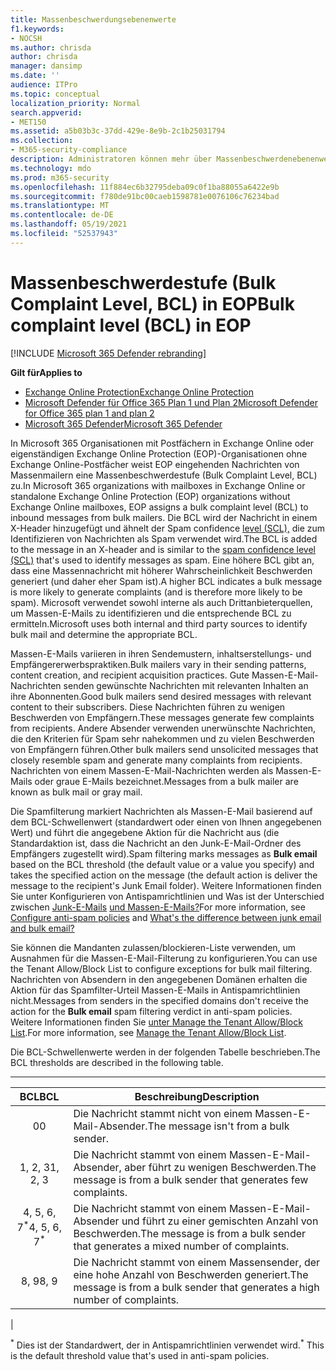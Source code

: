 ```yaml
---
title: Massenbeschwerdungsebenenwerte
f1.keywords:
- NOCSH
ms.author: chrisda
author: chrisda
manager: dansimp
ms.date: ''
audience: ITPro
ms.topic: conceptual
localization_priority: Normal
search.appverid:
- MET150
ms.assetid: a5b03b3c-37dd-429e-8e9b-2c1b25031794
ms.collection:
- M365-security-compliance
description: Administratoren können mehr über Massenbeschwerdenebenenwerte (Bulk Complaint Level, BCL) erfahren, die in Exchange Online Protection (EOP) verwendet werden.
ms.technology: mdo
ms.prod: m365-security
ms.openlocfilehash: 11f884ec6b32795deba09c0f1ba88055a6422e9b
ms.sourcegitcommit: f780de91bc00caeb1598781e0076106c76234bad
ms.translationtype: MT
ms.contentlocale: de-DE
ms.lasthandoff: 05/19/2021
ms.locfileid: "52537943"
---
```

# <a name="bulk-complaint-level-bcl-in-eop"></a><span data-ttu-id="0b6a6-103">Massenbeschwerdestufe (Bulk Complaint Level, BCL) in EOP</span><span class="sxs-lookup"><span data-stu-id="0b6a6-103">Bulk complaint level (BCL) in EOP</span></span>

[!INCLUDE [Microsoft 365 Defender rebranding](../includes/microsoft-defender-for-office.md)]

<span data-ttu-id="0b6a6-104">**Gilt für**</span><span class="sxs-lookup"><span data-stu-id="0b6a6-104">**Applies to**</span></span>
- [<span data-ttu-id="0b6a6-105">Exchange Online Protection</span><span class="sxs-lookup"><span data-stu-id="0b6a6-105">Exchange Online Protection</span></span>](exchange-online-protection-overview.md)
- [<span data-ttu-id="0b6a6-106">Microsoft Defender für Office 365 Plan 1 und Plan 2</span><span class="sxs-lookup"><span data-stu-id="0b6a6-106">Microsoft Defender for Office 365 plan 1 and plan 2</span></span>](defender-for-office-365.md)
- [<span data-ttu-id="0b6a6-107">Microsoft 365 Defender</span><span class="sxs-lookup"><span data-stu-id="0b6a6-107">Microsoft 365 Defender</span></span>](../defender/microsoft-365-defender.md)

<span data-ttu-id="0b6a6-108">In Microsoft 365 Organisationen mit Postfächern in Exchange Online oder eigenständigen Exchange Online Protection (EOP)-Organisationen ohne Exchange Online-Postfächer weist EOP eingehenden Nachrichten von Massenmailern eine Massenbeschwerdestufe (Bulk Complaint Level, BCL) zu.</span><span class="sxs-lookup"><span data-stu-id="0b6a6-108">In Microsoft 365 organizations with mailboxes in Exchange Online or standalone Exchange Online Protection (EOP) organizations without Exchange Online mailboxes, EOP assigns a bulk complaint level (BCL) to inbound messages from bulk mailers.</span></span> <span data-ttu-id="0b6a6-109">Die BCL wird der Nachricht in einem X-Header hinzugefügt und ähnelt der Spam confidence [level (SCL),](spam-confidence-levels.md) die zum Identifizieren von Nachrichten als Spam verwendet wird.</span><span class="sxs-lookup"><span data-stu-id="0b6a6-109">The BCL is added to the message in an X-header and is similar to the [spam confidence level (SCL)](spam-confidence-levels.md) that's used to identify messages as spam.</span></span> <span data-ttu-id="0b6a6-110">Eine höhere BCL gibt an, dass eine Massennachricht mit höherer Wahrscheinlichkeit Beschwerden generiert (und daher eher Spam ist).</span><span class="sxs-lookup"><span data-stu-id="0b6a6-110">A higher BCL indicates a bulk message is more likely to generate complaints (and is therefore more likely to be spam).</span></span> <span data-ttu-id="0b6a6-111">Microsoft verwendet sowohl interne als auch Drittanbieterquellen, um Massen-E-Mails zu identifizieren und die entsprechende BCL zu ermitteln.</span><span class="sxs-lookup"><span data-stu-id="0b6a6-111">Microsoft uses both internal and third party sources to identify bulk mail and determine the appropriate BCL.</span></span>

<span data-ttu-id="0b6a6-112">Massen-E-Mails variieren in ihren Sendemustern, inhaltserstellungs- und Empfängererwerbspraktiken.</span><span class="sxs-lookup"><span data-stu-id="0b6a6-112">Bulk mailers vary in their sending patterns, content creation, and recipient acquisition practices.</span></span> <span data-ttu-id="0b6a6-113">Gute Massen-E-Mail-Nachrichten senden gewünschte Nachrichten mit relevanten Inhalten an ihre Abonnenten.</span><span class="sxs-lookup"><span data-stu-id="0b6a6-113">Good bulk mailers send desired messages with relevant content to their subscribers.</span></span> <span data-ttu-id="0b6a6-114">Diese Nachrichten führen zu wenigen Beschwerden von Empfängern.</span><span class="sxs-lookup"><span data-stu-id="0b6a6-114">These messages generate few complaints from recipients.</span></span> <span data-ttu-id="0b6a6-115">Andere Absender verwenden unerwünschte Nachrichten, die den Kriterien für Spam sehr nahekommen und zu vielen Beschwerden von Empfängern führen.</span><span class="sxs-lookup"><span data-stu-id="0b6a6-115">Other bulk mailers send unsolicited messages that closely resemble spam and generate many complaints from recipients.</span></span> <span data-ttu-id="0b6a6-116">Nachrichten von einem Massen-E-Mail-Nachrichten werden als Massen-E-Mails oder graue E-Mails bezeichnet.</span><span class="sxs-lookup"><span data-stu-id="0b6a6-116">Messages from a bulk mailer are known as bulk mail or gray mail.</span></span>

 <span data-ttu-id="0b6a6-117">Die Spamfilterung  markiert Nachrichten als Massen-E-Mail basierend auf dem BCL-Schwellenwert (standardwert oder einen von Ihnen angegebenen Wert) und führt die angegebene Aktion für die Nachricht aus (die Standardaktion ist, dass die Nachricht an den Junk-E-Mail-Ordner des Empfängers zugestellt wird).</span><span class="sxs-lookup"><span data-stu-id="0b6a6-117">Spam filtering marks messages as **Bulk email** based on the BCL threshold (the default value or a value you specify) and takes the specified action on the message (the default action is deliver the message to the recipient's Junk Email folder).</span></span> <span data-ttu-id="0b6a6-118">Weitere Informationen finden Sie unter Konfigurieren von Antispamrichtlinien und Was ist der Unterschied zwischen [Junk-E-Mails](configure-your-spam-filter-policies.md) [und Massen-E-Mails?](what-s-the-difference-between-junk-email-and-bulk-email.md)</span><span class="sxs-lookup"><span data-stu-id="0b6a6-118">For more information, see [Configure anti-spam policies](configure-your-spam-filter-policies.md) and [What's the difference between junk email and bulk email?](what-s-the-difference-between-junk-email-and-bulk-email.md)</span></span>

<span data-ttu-id="0b6a6-119">Sie können die Mandanten zulassen/blockieren-Liste verwenden, um Ausnahmen für die Massen-E-Mail-Filterung zu konfigurieren.</span><span class="sxs-lookup"><span data-stu-id="0b6a6-119">You can use the Tenant Allow/Block List to configure exceptions for bulk mail filtering.</span></span> <span data-ttu-id="0b6a6-120">Nachrichten von Absendern in den angegebenen Domänen  erhalten die Aktion für das Spamfilter-Urteil Massen-E-Mails in Antispamrichtlinien nicht.</span><span class="sxs-lookup"><span data-stu-id="0b6a6-120">Messages from senders in the specified domains don't receive the action for the **Bulk email** spam filtering verdict in anti-spam policies.</span></span> <span data-ttu-id="0b6a6-121">Weitere Informationen finden Sie [unter Manage the Tenant Allow/Block List](tenant-allow-block-list.md).</span><span class="sxs-lookup"><span data-stu-id="0b6a6-121">For more information, see [Manage the Tenant Allow/Block List](tenant-allow-block-list.md).</span></span>

<span data-ttu-id="0b6a6-122">Die BCL-Schwellenwerte werden in der folgenden Tabelle beschrieben.</span><span class="sxs-lookup"><span data-stu-id="0b6a6-122">The BCL thresholds are described in the following table.</span></span>

****

|<span data-ttu-id="0b6a6-123">BCL</span><span class="sxs-lookup"><span data-stu-id="0b6a6-123">BCL</span></span>|<span data-ttu-id="0b6a6-124">Beschreibung</span><span class="sxs-lookup"><span data-stu-id="0b6a6-124">Description</span></span>|
|:---:|---|
|<span data-ttu-id="0b6a6-125">0</span><span class="sxs-lookup"><span data-stu-id="0b6a6-125">0</span></span>|<span data-ttu-id="0b6a6-126">Die Nachricht stammt nicht von einem Massen-E-Mail-Absender.</span><span class="sxs-lookup"><span data-stu-id="0b6a6-126">The message isn't from a bulk sender.</span></span>|
|<span data-ttu-id="0b6a6-127">1, 2, 3</span><span class="sxs-lookup"><span data-stu-id="0b6a6-127">1, 2, 3</span></span>|<span data-ttu-id="0b6a6-128">Die Nachricht stammt von einem Massen-E-Mail-Absender, aber führt zu wenigen Beschwerden.</span><span class="sxs-lookup"><span data-stu-id="0b6a6-128">The message is from a bulk sender that generates few complaints.</span></span>|
|<span data-ttu-id="0b6a6-129">4, 5, 6, 7<sup>\*</sup></span><span class="sxs-lookup"><span data-stu-id="0b6a6-129">4, 5, 6, 7<sup>\*</sup></span></span>|<span data-ttu-id="0b6a6-130">Die Nachricht stammt von einem Massen-E-Mail-Absender und führt zu einer gemischten Anzahl von Beschwerden.</span><span class="sxs-lookup"><span data-stu-id="0b6a6-130">The message is from a bulk sender that generates a mixed number of complaints.</span></span>|
|<span data-ttu-id="0b6a6-131">8, 9</span><span class="sxs-lookup"><span data-stu-id="0b6a6-131">8, 9</span></span>|<span data-ttu-id="0b6a6-132">Die Nachricht stammt von einem Massensender, der eine hohe Anzahl von Beschwerden generiert.</span><span class="sxs-lookup"><span data-stu-id="0b6a6-132">The message is from a bulk sender that generates a high number of complaints.</span></span>|
|

<span data-ttu-id="0b6a6-133"><sup>\*</sup> Dies ist der Standardwert, der in Antispamrichtlinien verwendet wird.</span><span class="sxs-lookup"><span data-stu-id="0b6a6-133"><sup>\*</sup> This is the default threshold value that's used in anti-spam policies.</span></span>
